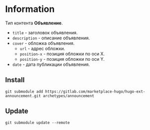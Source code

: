 # Information

Тип контента **Объявление**.

- `title` - заголовок объявления.
- `description` - описание объявления.
- `cover` - обложка объявления.
  - `url` - адрес обложки.
  - `position-x` - позиция обложки по оси X.
  - `position-y` - позиция обложки по оси Y.
- `date` - дата публикации объявления.

## Install

```
git submodule add https://gitlab.com/marketplace-hugo/hugo-ext-announcement.git archetypes/announcement
```

## Update

```
git submodule update --remote
```
